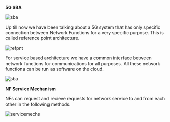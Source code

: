 **5G SBA**

![sba](https://github.com/user-attachments/assets/e4d380a5-bab9-4be0-9c7a-87079d38db53)

Up till now we have been talking about a 5G system that has only specific connection between Network Functions for a very specific purpose.
This is called reference point architecture.

![refpnt](https://github.com/user-attachments/assets/0dd7636f-029d-4b11-bd8a-e9f00f9e0328)

For service based architecture we have a common interface between network functions for communications for all purposes.
All these network functions can be run as software on the cloud.

![sba](https://github.com/user-attachments/assets/6a9673d7-808e-4435-beb6-3c1925ada31a)

**NF Service Mechanism**

NFs can request and recieve requests for network service to and from each other in the following methods.

![servicemechs](https://github.com/user-attachments/assets/699542da-5963-4f42-9949-9c71c0a89cdd)
